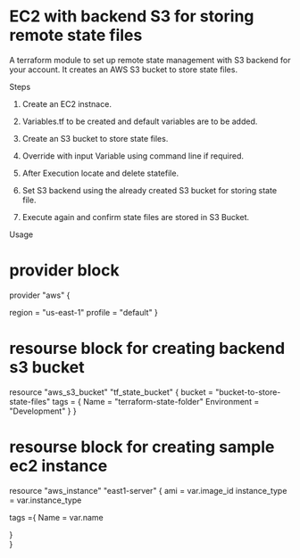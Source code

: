 # EC2 with backend S3 for storing remote state files

A terraform module to set up remote state management with S3 backend for your account. It creates an AWS S3 bucket to store state files.

Steps

1. Create an EC2 instnace.

2. Variables.tf to be created and default variables are to be added.

3. Create an S3 bucket to store state files.

4. Override with input Variable using command line if required.

5. After Execution locate and delete statefile.

6. Set S3 backend using the already created S3 bucket for storing state file.

7. Execute again and confirm state files are stored in S3 Bucket.

Usage

# provider block

provider "aws" {
  
  region  = "us-east-1"
  profile = "default"
}

# resourse block for creating backend s3 bucket

resource "aws_s3_bucket" "tf_state_bucket" {
  bucket = "bucket-to-store-state-files" 
  tags = {
    Name        = "terraform-state-folder"
    Environment = "Development"
  }
}

# resourse block for creating sample ec2 instance


resource "aws_instance" "east1-server" {
  ami                    = var.image_id
  instance_type          = var.instance_type
  
 tags ={
     Name = var.name
 
 }  
}
